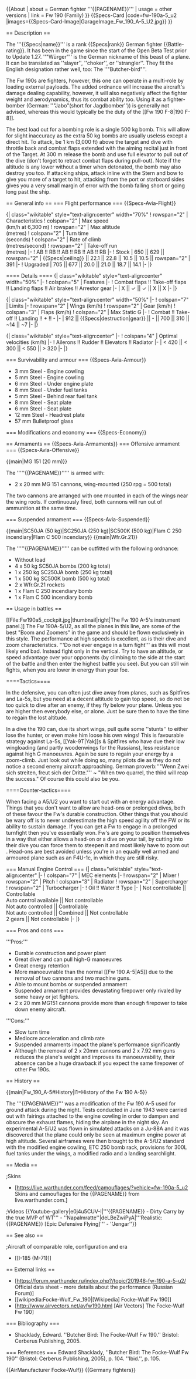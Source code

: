 {{About
| about = German fighter '''{{PAGENAME}}'''
| usage = other versions
| link = Fw 190 (Family)
}}
{{Specs-Card
|code=fw-190a-5_u2
|images={{Specs-Card-Image|GarageImage_Fw_190_A-5_U2.jpg}}
}}

== Description ==
<!-- ''In the description, the first part should be about the history of and the creation and combat usage of the aircraft, as well as its key features. In the second part, tell the reader about the aircraft in the game. Insert a screenshot of the vehicle, so that if the novice player does not remember the vehicle by name, he will immediately understand what kind of vehicle the article is talking about.'' -->
The '''{{Specs|name}}''' is a rank {{Specs|rank}} German fighter {{Battle-rating}}. It has been in the game since the start of the Open Beta Test prior to Update 1.27. ''"Würger"''  is the German nickname of this beast of a plane. It can be translated as ''slayer'', ''choker'', or ''strangler''. They fit the English designation rather well, too: The ''"Butcher-bird"''.

The Fw 190s are fighters, however, this one can operate in a multi-role by loading external payloads. The added ordnance will increase the aircraft's damage dealing capability, however, it will also negatively affect the fighter weight and aerodynamics, thus its combat ability too. Using it as a fighter-bomber (German: ''"Jabo"(short for Jagdbomber'')) is generally not advised, whereas this would typically be the duty of the [[Fw 190 F-8|190 F-8]].

The best load out for a bombing role is a single 500 kg bomb. This will allow for slight inaccuracy as the extra 50 kg bombs are usually useless except a direct hit. To attack, be 1 km (3,000 ft) above the target and dive with throttle back and combat flaps extended with the aiming recital just in front of the Target. At 300 m release the bomb and use full elevator to pull out of the dive (don't forget to retract combat flaps during pull-out). Note if the altitude is any lower without a timer when detonated, the bomb may also destroy you too. If attacking ships, attack inline with the Stern and bow to give you more of a target to hit, attacking from the port or starboard sides gives you a very small margin of error with the bomb falling short or going long past the ship.

== General info ==
=== Flight performance ===
{{Specs-Avia-Flight}}
<!-- ''Describe how the aircraft behaves in the air. Speed, manoeuvrability, acceleration and allowable loads - these are the most important characteristics of the vehicle.'' -->

{| class="wikitable" style="text-align:center" width="70%"
! rowspan="2" | Characteristics
! colspan="2" | Max speed<br>(km/h at 6,300 m)
! rowspan="2" | Max altitude<br>(metres)
! colspan="2" | Turn time<br>(seconds)
! colspan="2" | Rate of climb<br>(metres/second)
! rowspan="2" | Take-off run<br>(metres)
|-
! AB !! RB !! AB !! RB !! AB !! RB
|-
! Stock
| 650 || 629 || rowspan="2" | {{Specs|ceiling}} || 22.1 || 22.8 || 10.5 || 10.5 || rowspan="2" | 391
|-
! Upgraded
| 705 || 677 || 20.0 || 21.0 || 18.7 || 14.1
|-
|}

==== Details ====
{| class="wikitable" style="text-align:center" width="50%"
|-
! colspan="5" | Features
|-
! Combat flaps !! Take-off flaps !! Landing flaps !! Air brakes !! Arrestor gear
|-
| X || ✓ || ✓ || X || X     <!-- ✓ -->
|-
|}

{| class="wikitable" style="text-align:center" width="50%"
|-
! colspan="7" | Limits
|-
! rowspan="2" | Wings (km/h)
! rowspan="2" | Gear (km/h)
! colspan="3" | Flaps (km/h)
! colspan="2" | Max Static G
|-
! Combat !! Take-off !! Landing !! + !! -
|-
| 912 <!-- {{Specs|destruction|body}} --> || {{Specs|destruction|gear}} || - || 700 || 310 || ~14 || ~7
|-
|}

{| class="wikitable" style="text-align:center"
|-
! colspan="4" | Optimal velocities (km/h)
|-
! Ailerons !! Rudder !! Elevators !! Radiator
|-
| < 420 || < 300 || < 550 || > 320
|-
|}

=== Survivability and armour ===
{{Specs-Avia-Armour}}
<!-- ''Examine the survivability of the aircraft. Note how vulnerable the structure is and how secure the pilot is, whether the fuel tanks are armoured, etc. Describe the armour, if there is any, and also mention the vulnerability of other critical aircraft systems.'' -->

* 3 mm Steel - Engine cowling
* 5 mm Steel - Engine cowling
* 6 mm Steel - Under engine plate
* 8 mm Steel - Under fuel tanks
* 5 mm Steel - Behind rear fuel tank
* 8 mm Steel - Seat plate
* 6 mm Steel - Seat plate
* 12 mm Steel - Headrest plate
* 57 mm Bulletproof glass

=== Modifications and economy ===
{{Specs-Economy}}

== Armaments ==
{{Specs-Avia-Armaments}}
=== Offensive armament ===
{{Specs-Avia-Offensive}}
<!-- ''Describe the offensive armament of the aircraft, if any. Describe how effective the cannons and machine guns are in a battle, and also what belts or drums are better to use. If there is no offensive weaponry, delete this subsection.'' -->
{{main|MG 151 (20 mm)}}

The '''''{{PAGENAME}}''''' is armed with:

* 2 x 20 mm MG 151 cannons, wing-mounted (250 rpg = 500 total)

The two cannons are arranged with one mounted in each of the wings near the wing roots. If continuously fired, both cannons will run out of ammunition at the same time.

=== Suspended armament ===
{{Specs-Avia-Suspended}}
<!-- ''Describe the aircraft's suspended armament: additional cannons under the wings, bombs, rockets and torpedoes. This section is especially important for bombers and attackers. If there is no suspended weaponry remove this subsection.'' -->
{{main|SC50JA (50 kg)|SC250JA (250 kg)|SC500K (500 kg)|Flam C 250 incendiary|Flam C 500 incendiary}}
{{main|Wfr.Gr.21}}

The '''''{{PAGENAME}}''''' can be outfitted with the following ordnance:

* Without load
* 4 x 50 kg SC50JA bombs (200 kg total)
* 1 x 250 kg SC250JA bomb (250 kg total)
* 1 x 500 kg SC500K bomb (500 kg total)
* 2 x Wfr.Gr.21 rockets
* 1 x Flam C 250 incendiary bomb
* 1 x Flam C 500 incendiary bomb

== Usage in battles ==
<!-- ''Describe the tactics of playing in the aircraft, the features of using aircraft in a team and advice on tactics. Refrain from creating a "guide" - do not impose a single point of view, but instead, give the reader food for thought. Examine the most dangerous enemies and give recommendations on fighting them. If necessary, note the specifics of the game in different modes (AB, RB, SB).'' -->
[[File:Fw190a5_cockpit.jpg|thumbnail|right|The Fw 190 A-5's instrument panel.]]
The Fw 190A-5/U2, as all the planes in this line, are some of the best "Boom and Zoomers" in the game and should be flown exclusively in this style. The performance at high speeds is excellent, as is their dive and zoom characteristics. '''Do not ever engage in a turn fight''' as this will most likely end bad. Instead fight only in the vertical. Try to have an altitude, or speed advantage over your opponents (by climbing to the side at the start of the battle and then enter the highest battle you see). But you can still win fights, when you are lower in energy than your foe.

====Tactics====
<!--Specific methods of play in different situations, label the methods with pros and cons (if possible) based on vehicle's performances (i.e. Me 262 playing as a fighter or anti-bomber)-->
In the defensive, you can often just dive away from planes, such as Spitfires and La-5s, but you need at a decent altitude to gain top speed, so do not be too quick to dive after an enemy, if they fly below your plane. Unless you are higher then everybody else, or alone. Just be sure then to have the time to regain the lost altitude.

In a dive the 190 can, due its short wings, pull quite some ''stunts'' to either lose the hunter, or even make him loose his own wings! This is favourable strategy against La-5s, [[Yak-9T|Yak]]s & Spitfires who have due their low wingloading (and partly woodenwings for the Russians), less resistance against high G manoeuvres. Again be sure to regain your energy by a zoom-climb. Just look out while doing so, many pilots die as they do not notice a second enemy aircraft approaching. German proverb:''"Wenn Zwei sich streiten, freut sich der Dritte."'' ~ "When two quarrel, the third will reap the success." Of course this could also be you.

====Counter-tactics====
<!--What to expect, if it would be in command of the enemy and how to counter it. (i.e. They will most likely BnZ, etc.)-->
When facing a A5/U2 you want to start out with an energy advantage. Things that you don't want to allow are head-ons or prolonged dives, both of these favour the Fw's durable construction. Other things that you should be wary off is to never underestimate the high speed agility off the FW or its ability to sustain damage. If you can get a Fw to engage in a prolonged turnfight then you've essentially won. Fw's are going to position themselves in a way that either allows a head-on or a dive on your tail, by cutting into their dive you can force them to steepen it and most likely have to zoom out . Head-ons are best avoided unless you're in an equally well armed and armoured plane such as an F4U-1c, in which they are still risky.

=== Manual Engine Control ===
{| class="wikitable" style="text-align:center"
|-
! colspan="7" | MEC elements
|-
! rowspan="2" | Mixer
! rowspan="2" | Pitch
! colspan="3" | Radiator
! rowspan="2" | Supercharger
! rowspan="2" | Turbocharger
|-
! Oil !! Water !! Type
|-
| Not controllable || Controllable<br>Auto control available || Not controllable<br>Not auto controlled || Controllable<br>Not auto controlled || Combined || Not controllable<br>2 gears || Not controllable
|-
|}

=== Pros and cons ===
<!-- ''Summarise and briefly evaluate the vehicle in terms of its characteristics and combat effectiveness. Mark its pros and cons in the bulleted list. Try not to use more than 6 points for each of the characteristics. Avoid using categorical definitions such as "bad", "good" and the like - use substitutions with softer forms such as "inadequate" and "effective".'' -->

'''Pros:'''

* Durable construction and power plant
* Great diver and can pull high-G manoeuvres
* Great energy retention
* More manoeuvrable than the normal [[Fw 190 A-5|A5]] due to the removal of two cannons and two machine guns.
* Able to mount bombs or suspended armament
* Suspended armament provides devastating firepower only rivaled by some heavy or jet fighters.
* 2 x 20 mm MG151 cannons provide more than enough firepower to take down enemy aircraft.

'''Cons:'''

* Slow turn time
* Mediocre acceleration and climb rate
* Suspended armaments impact the plane's performance significantly
* Although the removal of 2 x 20mm cannons and 2 x 7.92 mm guns reduces the plane's weight and improves its manoeuvrability, their absence can be a huge drawback if you expect the same firepower of other Fw 190s.

== History ==
<!-- ''Describe the history of the creation and combat usage of the aircraft in more detail than in the introduction. If the historical reference turns out to be too long, take it to a separate article, taking a link to the article about the vehicle and adding a block "/History" (example: <nowiki>https://wiki.warthunder.com/(Vehicle-name)/History</nowiki>) and add a link to it here using the <code>main</code> template. Be sure to reference text and sources by using <code><nowiki><ref></ref></nowiki></code>, as well as adding them at the end of the article with <code><nowiki><references /></nowiki></code>. This section may also include the vehicle's dev blog entry (if applicable) and the in-game encyclopedia description (under <code><nowiki>=== In-game description ===</nowiki></code>, also if applicable).'' -->
{{main|Fw_190_A-5#History|l1=History of the Fw 190 A-5}}

The '''{{PAGENAME}}''' was a modification of the Fw 190 A-5 used for ground attack during the night. Tests conducted in June 1943 were carried out with fairings attached to the engine cowling in order to dampen and obscure the exhaust flames, hiding the airplane in the night sky. An experimental A-5/U2 was flown in simulated attacks on a Ju-88A and it was discovered that the plane could only be seen at maximum engine power at high altitude.<ref name="Shacklady1" /> Several airframes were then brought to the A-5/U2 standard with the modified engine cowling, ETC 250 bomb rack, provisions for 300L fuel tanks under the wings, a modified radio and a landing searchlight.<ref name="Shacklady2" />

== Media ==
<!-- ''Excellent additions to the article would be video guides, screenshots from the game, and photos.'' -->

;Skins
* [https://live.warthunder.com/feed/camouflages/?vehicle=fw-190a-5_u2 Skins and camouflages for the {{PAGENAME}} from live.warthunder.com.]

;Videos
{{Youtube-gallery|e0j4u5CUV-I|'''{{PAGENAME}} - Dirty Carry by the true MVP of WT''' - ''Napalmratte''|deLBeZwiPyA|'''Realistic: {{PAGENAME}} [Epic Defensive Flying]'''  - ''Jengar''}}

== See also ==
<!-- ''Links to the articles on the War Thunder Wiki that you think will be useful for the reader, for example:''
* ''reference to the series of the aircraft;''
* ''links to approximate analogues of other nations and research trees.'' -->

;Aircraft of comparable role, configuration and era
* [[I-185 (M-71)]]

== External links ==
<!-- ''Paste links to sources and external resources, such as:''
* ''topic on the official game forum;''
* ''other literature.'' -->

* [https://forum.warthunder.ru/index.php?/topic/201948-fw-190-a-5-u2/ Official data sheet - more details about the performance (Russian Forum)]
* [[wikipedia:Focke-Wulf_Fw_190|[Wikipedia] Focke-Wulf Fw 190]]
* [http://www.airvectors.net/avfw190.html <nowiki>[Air Vectors]</nowiki> The Focke-Wulf Fw 190]

=== Bibliography ===

* Shacklady, Edward. ''Butcher Bird: The Focke-Wulf Fw 190.'' Bristol: Cerberus Publishing, 2005.

=== References ===
<references>
<ref name="Shacklady1">Edward Shacklady, ''Butcher Bird: The Focke-Wulf Fw 190'' (Bristol: Cerberus Publishing, 2005), p. 104.</ref>
<ref name="Shacklady2">''Ibid.'', p. 105.</ref>
</references>

{{AirManufacturer Focke-Wulf}}
{{Germany fighters}}